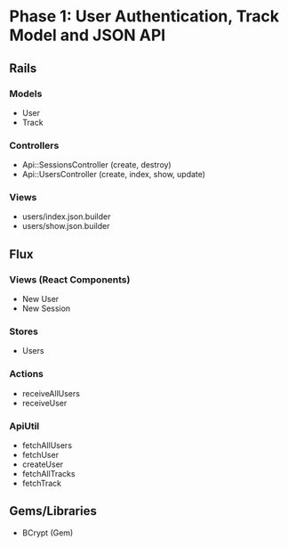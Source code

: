 # Phase 1: User Authentication, Track Model and JSON API

## Rails
### Models
* User
* Track

### Controllers
* Api::SessionsController (create, destroy)
* Api::UsersController (create, index, show, update)

### Views
* users/index.json.builder
* users/show.json.builder


## Flux
### Views (React Components)
* New User
* New Session

### Stores
* Users

### Actions
* receiveAllUsers
* receiveUser



### ApiUtil
* fetchAllUsers
* fetchUser
* createUser
* fetchAllTracks
* fetchTrack

## Gems/Libraries
* BCrypt (Gem)
